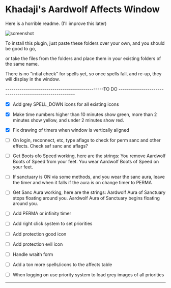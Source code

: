 # Khadaji's Aardwolf Affects Window
Here is a horrible readme. (I'll improve this later)

![screenshot](https://imgur.com/a/Gxx5o4W)

To install this plugin, just paste these folders over your own, and you should be good to go,

or take the files from the folders and place them in your existing folders of the same name.



There is no "intial check" for spells yet, so once spells fall, and re-up, they will display
in the window.






------------------------------------------------TO DO --------------------------------------------------------


- [x] Add grey SPELL_DOWN icons for all existing icons

- [x] Make time numbers higher than 10 minutes show green, more than 2 minutes show yellow, and under 2 minutes show red.

- [x] Fix drawing of timers when window is vertically aligned

- [ ] On login, reconnect, etc, type aflags to check for perm sanc and other effects. Check saf sanc and aflags?

- [ ] Get Boots ofo Speed working, here are the strings:
You remove Aardwolf Boots of Speed from your feet.
You wear Aardwolf Boots of Speed on your feet.

- [ ] If sanctuary is ON via some methods, and you wear the sanc aura, leave the timer and when it falls if the aura is on
change timer to PERMA

- [ ] Get Sanc Aura working, here are the strings:
Aardwolf Aura of Sanctuary stops floating around you.
Aardwolf Aura of Sanctuary begins floating around you.

- [ ] Add PERMA or infinity timer

- [ ] Add right click system to set priorities

- [ ] Add protection good icon

- [ ] Add protection evil icon

- [ ] Handle wraith form

- [ ] Add a ton more spells/icons to the affects table

- [ ] When logging on use priority system to load grey images of all priorities


----------------------------------------------------------------------------------------------------------
